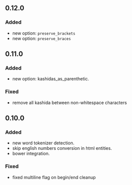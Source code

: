 ## 0.12.0
### Added
- new option: `preserve_brackets`
- new option: `preserve_braces`


## 0.11.0
### Added
- new option: kashidas_as_parenthetic.

### Fixed
- remove all kashida between non-whitespace characters


## 0.10.0
### Added
- new word tokenizer detection.
- skip english numbers conversion in html entities.
- bower integration.

### Fixed
- fixed multiline flag on begin/end cleanup
